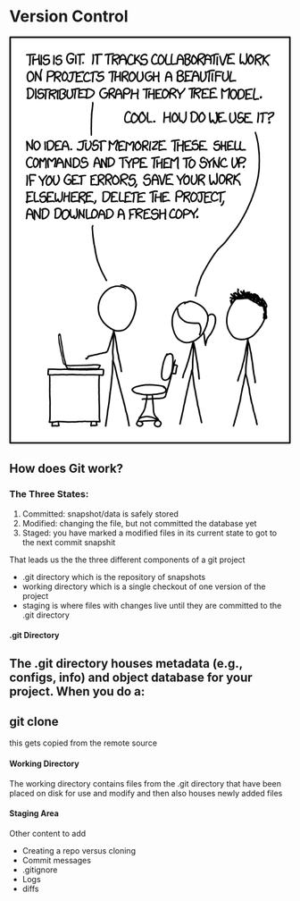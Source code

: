 # Version Control

![git commic](./assets/git_2x.png)

## How does Git work?
### The Three States:
1. Committed: snapshot/data is safely stored
2. Modified: changing the file, but not committed the database yet
3. Staged: you have marked a modified files in its current state to got to the next commit snapshit

That leads us the the three different components of a git project
* .git directory which is the repository of snapshots
* working directory which is a single checkout of one version of the project
* staging is where files with changes live until they are committed to the .git directory

#### .git Directory
The .git directory houses metadata (e.g., configs, info) and object database for your project. When you do a:
---
git clone
---
this gets copied from the remote source

#### Working Directory
The working directory contains files from the .git directory that have been placed on disk for use and modify and then also houses newly added files

#### Staging Area


Other content to add
* Creating a repo versus cloning
* Commit messages
* .gitignore
* Logs
* diffs



